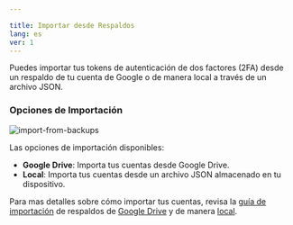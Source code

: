 ```yaml
---

title: Importar desde Respaldos
lang: es
ver: 1
---
```


Puedes importar tus tokens de autenticación de dos factores (2FA) desde un respaldo de tu cuenta de Google o de manera local a través de un archivo JSON.

### Opciones de Importación

![import-from-backups](/img/docs/add-backups.png)

Las opciones de importación disponibles:

- **Google Drive**: Importa tus cuentas desde Google Drive. 
- **Local**: Importa tus cuentas desde un archivo JSON almacenado en tu dispositivo.

<!-- Mira cómo [Importar o Exportar Respaldos](/docs/import-o-export-backups/backups/) para más detalles. -->

Para mas detalles sobre cómo importar tus cuentas, revisa la [guía de importación](/docs/import-o-export-backups/backups/) de respaldos de [Google Drive](/docs/import-o-export-backups/google/) y de manera [local](/docs/import-o-export-backups/local/).